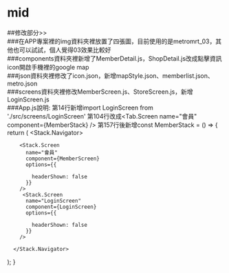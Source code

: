 # mid
##修改部分>>  
###在APP專案裡的img資料夾裡放置了四張圖，目前使用的是metromrt_03，其他也可以試試，個人覺得03效果比較好  
###components資料夾裡新增了MemberDetail.js，ShopDetail.js改成點擊資訊icon開啟手機裡的google map  
###json資料夾裡修改了icon.json，新增mapStyle.json、memberlist.json、metro.json  
###screens資料夾裡修改MemberScreen.js、StoreScreen.js，新增LoginScreen.js  <br />
###App.js說明:
第14行新增import LoginScreen from './src/screens/LoginScreen'
第104行改成<Tab.Screen name="會員" component={MemberStack} />
第157行後新增const MemberStack = () => {
  return (
   <Stack.Navigator>
     
        <Stack.Screen 
          name="會員" 
          component={MemberScreen} 
          options={{
          
            headerShown: false
          }}
        />
         <Stack.Screen 
          name="LoginScreen" 
          component={LoginScreen} 
          options={{
           
            headerShown: false
          }}
        />
     
      </Stack.Navigator>
  );
}
